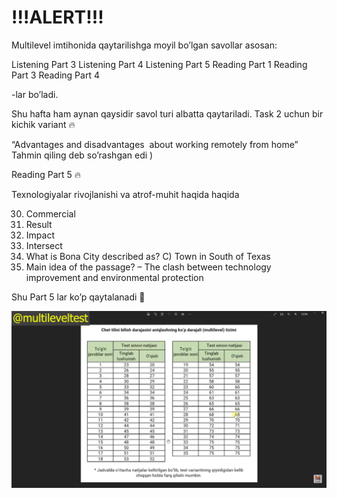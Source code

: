 # !!!ALERT!!!


Multilevel imtihonida qaytarilishga moyil bo’lgan savollar asosan:

Listening Part 3
Listening Part 4
Listening Part 5
Reading Part 1
Reading Part 3
Reading Part 4

-lar bo’ladi.

Shu hafta ham aynan qaysidir savol turi albatta qaytariladi.
Task 2 uchun bir kichik variant 🔥

“Advantages and disadvantages  about working remotely from home”
 
Tahmin qiling deb so’rashgan edi )

Reading Part 5 🔥

Texnologiyalar rivojlanishi va atrof-muhit haqida haqida

30. Commercial
31. Result
32. Impact
33. Intersect
34. What is Bona City described as? C) Town in South of Texas
35. Main idea of the passage? – The clash between technology improvement and environmental protection


Shu Part 5 lar ko’p qaytalanadi 💯

![Description](readme.png)
